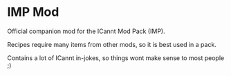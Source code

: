 IMP Mod
=======

Official companion mod for the ICannt Mod Pack (IMP).

Recipes require many items from other mods, so it is best used in a pack.

Contains a lot of ICannt in-jokes, so things wont make sense to most people ;)
